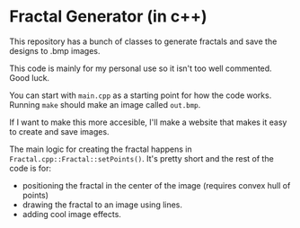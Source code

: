 # Fractal Generator (in c++)

This repository has a bunch of classes to generate fractals and save the designs to .bmp images.

This code is mainly for my personal use so it isn't too well commented. Good luck.

You can start with `main.cpp` as a starting point for how the code works. Running `make` should make an image called `out.bmp`.

If I want to make this more accesible, I'll make a website that makes it easy to create and save images.

The main logic for creating the fractal happens in `Fractal.cpp::Fractal::setPoints()`. It's pretty short and the rest of the code is for:
- positioning the fractal in the center of the image (requires convex hull of points)
- drawing the fractal to an image using lines.
- adding cool image effects.